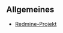 ## Allgemeines

-   [Redmine-Projekt](https://redmine.cs.hm.edu/projects/wise201314-braun-webtechniken)

